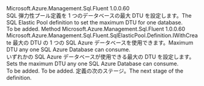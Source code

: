 <Type Name="IWithDatabaseDtuMax" FullName="Microsoft.Azure.Management.Sql.Fluent.SqlElasticPool.Definition.IWithDatabaseDtuMax">
  <TypeSignature Language="C#" Value="public interface IWithDatabaseDtuMax" />
  <TypeSignature Language="ILAsm" Value=".class public interface auto ansi abstract IWithDatabaseDtuMax" />
  <TypeSignature Language="DocId" Value="T:Microsoft.Azure.Management.Sql.Fluent.SqlElasticPool.Definition.IWithDatabaseDtuMax" />
  <TypeSignature Language="VB.NET" Value="Public Interface IWithDatabaseDtuMax" />
  <TypeSignature Language="F#" Value="type IWithDatabaseDtuMax = interface" />
  <AssemblyInfo>
    <AssemblyName>Microsoft.Azure.Management.Sql.Fluent</AssemblyName>
    <AssemblyVersion>1.0.0.60</AssemblyVersion>
  </AssemblyInfo>
  <Interfaces />
  <Docs>
    <summary>
            <span data-ttu-id="8b438-101">SQL 弾力性プール定義を 1 つのデータベースの最大 DTU を設定します。</span><span class="sxs-lookup"><span data-stu-id="8b438-101">The SQL Elastic Pool definition to set the maximum DTU for one database.</span></span>
            </summary>
    <remarks>To be added.</remarks>
  </Docs>
  <Members>
    <Member MemberName="WithDatabaseDtuMax">
      <MemberSignature Language="C#" Value="public Microsoft.Azure.Management.Sql.Fluent.SqlElasticPool.Definition.IWithCreate WithDatabaseDtuMax (int databaseDtuMax);" />
      <MemberSignature Language="ILAsm" Value=".method public hidebysig newslot virtual instance class Microsoft.Azure.Management.Sql.Fluent.SqlElasticPool.Definition.IWithCreate WithDatabaseDtuMax(int32 databaseDtuMax) cil managed" />
      <MemberSignature Language="DocId" Value="M:Microsoft.Azure.Management.Sql.Fluent.SqlElasticPool.Definition.IWithDatabaseDtuMax.WithDatabaseDtuMax(System.Int32)" />
      <MemberSignature Language="VB.NET" Value="Public Function WithDatabaseDtuMax (databaseDtuMax As Integer) As IWithCreate" />
      <MemberSignature Language="F#" Value="abstract member WithDatabaseDtuMax : int -&gt; Microsoft.Azure.Management.Sql.Fluent.SqlElasticPool.Definition.IWithCreate" Usage="iWithDatabaseDtuMax.WithDatabaseDtuMax databaseDtuMax" />
      <MemberType>Method</MemberType>
      <AssemblyInfo>
        <AssemblyName>Microsoft.Azure.Management.Sql.Fluent</AssemblyName>
        <AssemblyVersion>1.0.0.60</AssemblyVersion>
      </AssemblyInfo>
      <ReturnValue>
        <ReturnType>Microsoft.Azure.Management.Sql.Fluent.SqlElasticPool.Definition.IWithCreate</ReturnType>
      </ReturnValue>
      <Parameters>
        <Parameter Name="databaseDtuMax" Type="System.Int32" />
      </Parameters>
      <Docs>
        <param name="databaseDtuMax"><span data-ttu-id="8b438-102">最大の DTU の 1 つの SQL Azure データベースを使用できます。</span><span class="sxs-lookup"><span data-stu-id="8b438-102">Maximum DTU any one SQL Azure Database can consume.</span></span></param>
        <summary>
            <span data-ttu-id="8b438-103">いずれかの SQL Azure データベースが使用できる最大の DTU を設定します。</span><span class="sxs-lookup"><span data-stu-id="8b438-103">Sets the maximum DTU any one SQL Azure Database can consume.</span></span>
            </summary>
        <returns>To be added.</returns>
        <remarks>To be added.</remarks>
        <return><span data-ttu-id="8b438-104">定義の次のステージ。</span><span class="sxs-lookup"><span data-stu-id="8b438-104">The next stage of the definition.</span></span></return>
      </Docs>
    </Member>
  </Members>
</Type>